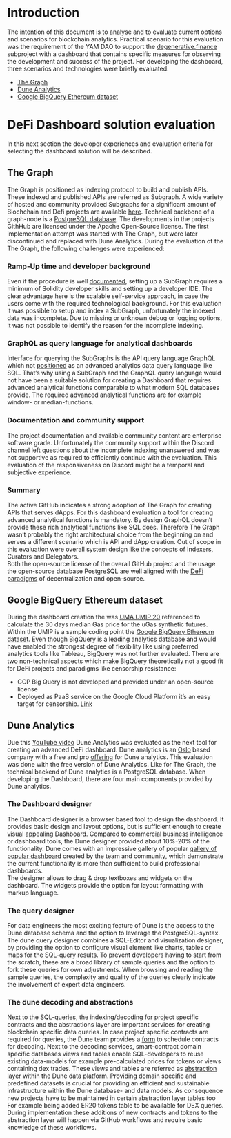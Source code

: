 # Introduction 
The intention of this document is to analyse and to evaluate current options and scenarios for blockchain analytics. 
Practical scenario for this evaluation was the requirement of the YAM DAO to support the [degenerative.finance](https://degenerative.finance/) subproject with a dashboard that contains specific measures for observing the development and success of the project. 
For developing the dashboard, three scenarios and technologies were briefly evaluated: 
* [The Graph]( https://thegraph.com/)
* [Dune Analytics](https://duneanalytics.com/)
* [Google BigQuery Ethereum dataset](https://cloud.google.com/blog/products/data-analytics/ethereum-bigquery-public-dataset-smart-contract-analytics)
# DeFi Dashboard solution evaluation 
In this next section the developer experiences and evaluation criteria for selecting the dashboard solution will be described. 

## The Graph 
The Graph is positioned as indexing protocol to build and publish APIs. These indexed and published APIs are referred as Subgraph. A wide variety of hosted and community provided Subgraphs for a significant amount of Blochchain and Defi projects are available [here](https://thegraph.com/explorer/).
Technical backbone of a graph-node is a [PostgreSQL database]( https://github.com/graphprotocol/graph-node#quick-start).
The developments in the projects GithHub are licensed under the Apache Open-Source license. 
The first implementation attempt was started with The Graph, but were later discontinued and replaced with Dune Analytics. 
During the evaluation of the The Graph, the following challenges were experienced: 

### Ramp-Up time and developer background 
Even if the procedure is well [documented]( https://thegraph.com/docs/define-a-subgraph#create-a-subgraph-project), setting up a SubGraph requires a minimum of Solidity developer skills and setting up a developer IDE.  The clear advantage here is the scalable self-service approach, in case the users come with the required technological background. 
For this evaluation it was possible to setup and index a SubGraph, unfortunately the indexed data was incomplete. Due to missing or unknown debug or logging options, it was not possible to identify the reason for the incomplete indexing. 
 

 
### GraphQL as query language for analytical dashboards 
Interface for querying the SubGraphs is the API query language GraphQL which not [positioned](https://graphql.org/faq/#is-graphql-a-database-language-like-sql) as an advanced analytics data query language like SQL. That’s why using a SubGraph and the GraphQL query language would not have been a suitable solution for creating a Dashboard that requires advanced analytical functions comparable to what modern SQL databases provide. The required advanced analytical functions are for example window- or median-functions. 

### Documentation and community support  
The project documentation and available community content are enterprise software grade. 
Unfortunately the community support within the Discord channel left questions about the incomplete indexing unanswered and was not supportive as required to efficiently continue with the evaluation. This evaluation of the responsiveness on Discord might be a temporal and subjective experience. 
### Summary   
The active GitHub indicates a strong adoption of The Graph for creating APIs that serves dApps. For this dashboard evaluation a tool for creating advanced analytical functions is mandatory. By design GraphQL doesn’t provide these rich analytical functions like SQL does. 
Therefore The Graph wasn’t probably the right architectural choice from the beginning on and serves a different scenario which is API and dApp creation. 
Out of scope in this evaluation were overall system design like the concepts of Indexers, Curators and Delegators.  
Both the open-source license of the overall GitHub project and the usage the open-source database PostgreSQL are well aligned with the [DeFi paradigms](https://github.com/ong/awesome-decentralized-finance#what-is-decentralized-finance) of decentralization and open-source. 

## Google BigQuery Ethereum dataset
During the dashboard creation the was [UMA UMIP 20]( https://github.com/UMAprotocol/UMIPs/blob/master/UMIPs/umip-20.md) referenced to calculate the 30 days median Gas price for the uGas synthetic futures.
Within the UMIP is a sample coding point the [Google BigQuery Ethereum dataset](https://cloud.google.com/blog/products/data-analytics/ethereum-bigquery-public-dataset-smart-contract-analytics). Even though BigQuery is a leading analytics database and would have enabled the strongest degree of flexibility like using preferred analytics tools like Tableau, BigQuery was not further evaluated. 
There are two non-technical aspects which make BigQuery theoretically not a good fit for DeFi projects and paradigms like censorship resistance: 
* GCP Big Query is not developed and provided under an open-source license 
* Deployed as PaaS service on the Google Cloud Platform it’s an easy target for censorship. [Link](https://transparencyreport.google.com/user-data/us-national-security)

## Dune Analytics 
Due this [YouTube video]( https://www.youtube.com/watch?v=AWlwO9T8dkY) Dune Analytics was evaluated as the next tool for creating an advanced DeFi dashboard. 
Dune analytics is an [Oslo](https://careers.duneanalytics.com/) based company with a free and pro [offering]( https://www.duneanalytics.com/pricing) for Dune analytics. 
This evaluation was done with the free version of Dune Analytics. 
Like for The Graph, the technical backend of Dune analytics is a PostgreSQL database. 
When developing the Dashboard, there are four main components provided by Dune analytics. 

### The Dashboard designer 
The Dashboard designer is a browser based tool to design the dashboard. It provides basic design and layout options, but is sufficient enough to create visual appealing Dashboard. Compared to commercial business intelligence or dashboard tools, the Dune designer provided about 10%-20% of the functionality. Dune comes with an impressive gallery of popular [gallery of popular dashboard]( https://explore.duneanalytics.com/dashboards/popular) created by the team and community, which demonstrate the current functionality is more than sufficient to build professional dashboards.  
The designer allows to drag & drop textboxes and widgets on the dashboard. The widgets provide the option for layout formatting with markup language. 
### The query designer 
For data engineers the most exciting feature of Dune is the access to the Dune database schema and the option to leverage the PostgreSQL-syntax. 
The dune query designer combines a SQL-Editor and visualization designer, by providing the option to configure visual element like charts, tables or maps for the SQL-query results. 
To prevent developers having to start from the scratch, these are a broad library of sample queries and the option to fork these queries for own adjustments. 
When browsing and reading the sample queries, the complexity and quality of the queries clearly indicate the involvement of expert data engineers.
### The dune decoding and abstractions 
Next to the SQL-queries, the indexing/decoding for project specific contracts and the abstractions layer are important services for creating blockchain specific data queries. 
In case project specific contracts are required for queries, the Dune team provides a [form]( https://duneanalytics.retool.com/embedded/public/892af55f-a6ff-41df-b203-f8acb6f0a38b) to schedule contracts for decoding. 
Next to the decoding services, smart-contract domain specific databases views and tables enable SQL-developers to reuse existing data-models for example pre-calculated prices for tokens or views containing dex trades. These views and tables are referred as [abstraction layer]( https://duneanalytics.retool.com/embedded/public/892af55f-a6ff-41df-b203-f8acb6f0a38b) within the Dune data platform. Providing domain specific and predefined datasets is crucial for providing an efficient and sustainable infrastructure within the Dune database- and data models. 
As consequence new projects have to be maintained in certain abstraction layer tables too For example being added ER20 tokens table to be available for DEX queries. During implementation these additions of new contracts and tokens to the abstraction layer will happen via GitHub workflows and require basic knowledge of these workflows. 


